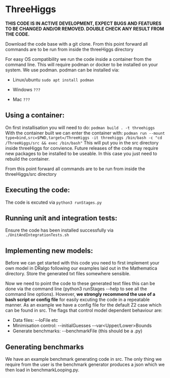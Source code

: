 # ThreeHiggs
**THIS CODE IS IN ACTIVE DEVELOPMENT, EXPECT BUGS AND FEATURES TO BE CHANGED AND/OR REMOVED. DOUBLE CHECK ANY RESULT FROM THE CODE.**

Download the code base with a git clone. From this point forward all commands are to be run from inside the threeHiggs directory

For easy OS compatibility we run the code inside a container from the command line. This will require podman or docker to be installed on your system. We use podman.
podman can be installed via:

- Linux/ubuntu
```sudo apt install podman```

- Windows
``` ??? ```

- Mac
```???```
  
## Using a container:
On first installisation you will need to do:
```podman build . -t threehiggs ```
With the container built we can enter the container with:
```podman run --mount type=bind,src=$PWD,target=/ThreeHiggs -it threehiggs /bin/bash -c "cd /ThreeHiggs/src && exec /bin/bash"```
This will put you in the src directory inside threeHiggs for convience.
Future releases of the code may require new packages to be installed to be useable. In this case you just need to rebuild the container.

From this point forward all commands are to be run from inside the threeHiggs/src directory
## Executing the code:
The code is excuted via
```python3 runStages.py ```

## Running unit and integration tests:
Ensure the code has been installed successfully via
```./UnitAndIntegrationTests.sh```

## Implementing new models:
Before we can get started with this code you need to first implement your own model in DRalgo following our examples laid out in the Mathematica directory. Store the generated txt files somewhere sensible.

Now we need to point the code to these generated text files this can be done via the command line (python3 runStages --help to see all the command line options). However, **we strongly recommend the use of a bash script or config file** for easily excuting the code in a repeatable manner. As an example we have a config file for the default Z2 case which can be found in src. The flags that control model dependent behaviour are: 
- Data files: --loFile etc 
- Minimisation control: --initialGuesses --var<Upper/Lower>Bounds 
- Generate benchmarks: --benchmarkFile (this should be a .py)

## Generating benchmarks
We have an example benchmark generating code in src. The only thing we require from the user is the benchmark generator produces a json which we then load in benchmarkLooping.py.


